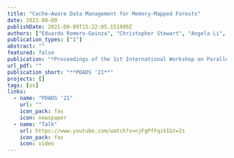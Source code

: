 ```yaml
---
title: "Cache-Aware Data Management for Memory-Mapped Forests"
date: 2021-08-09
publishDate: 2021-08-09T15:22:05.151999Z
authors: ["Eduardo Romero-Gainza", "Christopher Stewart", "Angela Li", "admin", "Nathaniel Morris"]
publication_types: ["1"]
abstract: ""
featured: false
publication: "*Proceedings of the 1st International Workshop on Parallel and Distributed Algorithms for Decision Sciences (PDADS '21)*"
url_pdf: ""
publication_short: "**PDADS '21**"
projects: []
tags: [os]
links:
  - name: "PDADS '21"
    url: ""
    icon_pack: fas
    icon: newspaper
  - name: "Talk"
    url: https://www.youtube.com/watch?v=njFgPfFqikI&t=2s
    icon_pack: fas
    icon: video
---
```



